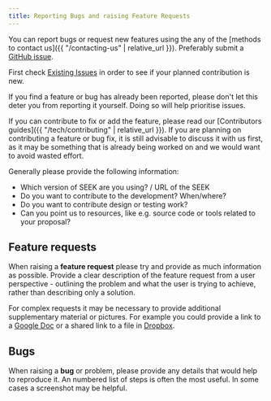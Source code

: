 ```yaml
---
title: Reporting Bugs and raising Feature Requests
---
```



You can report bugs or request new features using the any of the [methods to contact us]({{ "/contacting-us" | relative_url }}). Preferably submit a [GitHub issue](https://fair-dom.org/issues).

First check [Existing Issues](https://fair-dom.org/issues) in order to see if your planned contribution is new.

If you find a feature or bug has already been reported, please don't let this deter you from reporting it yourself. Doing so will help prioritise issues.

If you can contribute to fix or add the feature, please read our [Contributors guides]({{ "/tech/contributing" | relative_url }}). If you are planning on contributing a feature or bug fix, it is still
advisable to discuss it with us first, as it may be something that is already being worked on and we would want to avoid wasted effort.

Generally please provide the following information:

* Which version of SEEK are you using? / URL of the SEEK
* Do you want to contribute to the development? When/where?
* Do you want to contribute design or testing work?
* Can you point us to resources, like e.g. source code or tools related to your proposal?

## Feature requests

When raising a **feature request** please try and provide as much information as possible. Provide a clear description of the feature request from
a user perspective - outlining the problem and what the user is trying to achieve, rather than describing only a solution.

For complex requests it may be necessary to provide additional supplementary material or pictures. For example you could provide a link to a [Google Doc](https://www.google.co.uk/docs/about/) or a shared link to a file in [Dropbox](https://www.dropbox.com/).

## Bugs

When raising a **bug** or problem, please provide any details that would help to reproduce it. An numbered list of steps is often the most useful. In some cases a screenshot may be helpful.





